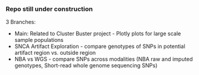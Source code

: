 ### Repo still under construction

3 Branches:
  - Main: Related to Cluster Buster project - Plotly plots for large scale sample populations
  - SNCA Artifact Exploration - compare genotypes of SNPs in potential artifact region vs. outside region
  - NBA vs WGS - compare SNPs across modalities (NBA raw and imputed genotypes, Short-read whole genome sequencing SNPs)
